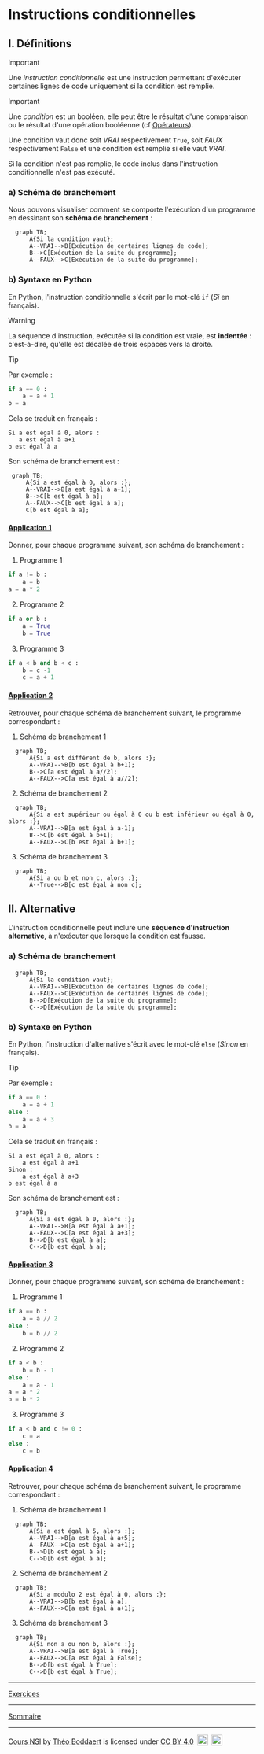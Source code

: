 # Instructions conditionnelles

## I. Définitions

> [!IMPORTANT]
>Une *instruction conditionnelle* est une instruction permettant d'exécuter certaines lignes de code uniquement si la condition est remplie.

> [!IMPORTANT]
> Une *condition* est un booléen, elle peut être le résultat d'une comparaison ou le résultat d'une opération booléenne (cf [Opérateurs](./Opérateurs.md)).

Une condition vaut donc soit $VRAI$ respectivement `True`, soit $FAUX$ respectivement `False` et une condition est remplie si elle vaut $VRAI$.

Si la condition n'est pas remplie, le code inclus dans l'instruction conditionnelle n'est pas exécuté.

### a) Schéma de branchement

Nous pouvons visualiser comment se comporte l'exécution d'un programme en dessinant son **schéma de branchement** :

```mermaid
  graph TB;
      A{Si la condition vaut};
      A--VRAI-->B[Exécution de certaines lignes de code];
      B-->C[Exécution de la suite du programme];
      A--FAUX-->C[Exécution de la suite du programme];
```

### b) Syntaxe en Python

En Python, l'instruction conditionnelle s'écrit par le mot-clé ``if`` (*Si* en français).

> [!WARNING]
> La séquence d'instruction, exécutée si la condition est vraie, est **indentée** : c'est-à-dire, qu'elle est décalée de trois espaces vers la droite.

> [!TIP]
> Par exemple :
> ```python
> if a == 0 :
>     a = a + 1
> b = a
> ```
>
>Cela se traduit en français :
>
>```
>Si a est égal à 0, alors :
>    a est égal à a+1
>b est égal à a
>```
>
>Son schéma de branchement est :
>
>```mermaid
>  graph TB;
>      A{Si a est égal à 0, alors :};
>      A--VRAI-->B[a est égal à a+1];
>      B-->C[b est égal à a];
>      A--FAUX-->C[b est égal à a];
>      C[b est égal à a];
>```

#### <ins>Application 1</ins>

Donner, pour chaque programme suivant, son schéma de branchement :

1. Programme 1

```python
if a != b :
    a = b
a = a * 2
```

2. Programme 2

```python
if a or b :
    a = True
    b = True
```

3. Programme 3

```python
if a < b and b < c :
    b = c -1
    c = a + 1
```

#### <ins>Application 2</ins>

Retrouver, pour chaque schéma de branchement suivant, le programme correspondant :

1. Schéma de branchement 1

```mermaid
  graph TB;
      A{Si a est différent de b, alors :};
      A--VRAI-->B[b est égal à b+1];
      B-->C[a est égal à a//2];
      A--FAUX-->C[a est égal à a//2];
```

2. Schéma de branchement 2

```mermaid
  graph TB;
      A{Si a est supérieur ou égal à 0 ou b est inférieur ou égal à 0, alors :};
      A--VRAI-->B[a est égal à a-1];
      B-->C[b est égal à b+1];
      A--FAUX-->C[b est égal à b+1];
```

3. Schéma de branchement 3

```mermaid
  graph TB;
      A{Si a ou b et non c, alors :};
      A--True-->B[c est égal à non c];
```

## II. Alternative

L'instruction conditionnelle peut inclure une **séquence d'instruction alternative**, à n'exécuter que lorsque la condition est fausse.

### a) Schéma de branchement

```mermaid
  graph TB;
      A{Si la condition vaut};
      A--VRAI-->B[Exécution de certaines lignes de code];
      A--FAUX-->C[Exécution de certaines lignes de code];   
      B-->D[Exécution de la suite du programme];
      C-->D[Exécution de la suite du programme]; 
```

### b) Syntaxe en Python

En Python, l'instruction d'alternative s'écrit avec le mot-clé ``else`` (*Sinon* en français).

> [!TIP]
> Par exemple :
> ```python
> if a == 0 :
>     a = a + 1
> else :
>     a = a + 3
> b = a
> ```
>
> Cela se traduit en français :
>
> ```
> Si a est égal à 0, alors :
>     a est égal à a+1
> Sinon :
>     a est égal à a+3
> b est égal à a
> ```
>
> Son schéma de branchement est :
> 
> ```mermaid
>   graph TB;
>       A{Si a est égal à 0, alors :};
>       A--VRAI-->B[a est égal à a+1];
>       A--FAUX-->C[a est égal à a+3];
>       B-->D[b est égal à a];
>       C-->D[b est égal à a];
> ```

#### <ins>Application 3</ins>

Donner, pour chaque programme suivant, son schéma de branchement :

1. Programme 1

```python
if a == b :
    a = a // 2
else :
    b = b // 2
```

2. Programme 2

```python
if a < b :
    b = b - 1
else :
    a = a - 1
a = a * 2
b = b * 2
```

3. Programme 3

```python
if a < b and c != 0 :
    c = a
else :
    c = b
```

#### <ins>Application 4</ins>

Retrouver, pour chaque schéma de branchement suivant, le programme correspondant :

1. Schéma de branchement 1

```mermaid
  graph TB;
      A{Si a est égal à 5, alors :};
      A--VRAI-->B[a est égal à a+5];
      A--FAUX-->C[a est égal à a+1];
      B-->D[b est égal à a];
      C-->D[b est égal à a];
```

2. Schéma de branchement 2

```mermaid
  graph TB;
      A{Si a modulo 2 est égal à 0, alors :};
      A--VRAI-->B[b est égal à a];
      A--FAUX-->C[a est égal à a+1];
```

3. Schéma de branchement 3

```mermaid
  graph TB;
      A{Si non a ou non b, alors :};
      A--VRAI-->B[a est égal à True];
      A--FAUX-->C[a est égal à False];
      B-->D[b est égal à True];
      C-->D[b est égal à True];
```

_________________________

[Exercices](./Exercices/Exercices_instructions_conditionnelles.md)

__________________________

[Sommaire](./../../README.md)

___________

<p xmlns:cc="http://creativecommons.org/ns#" xmlns:dct="http://purl.org/dc/terms/"><a property="dct:title" rel="cc:attributionURL" href="https://github.com/boddaert/nsi">Cours NSI</a> by <a rel="cc:attributionURL dct:creator" property="cc:attributionName" href="https://github.com/boddaert">Théo Boddaert</a> is licensed under <a href="https://creativecommons.org/licenses/by/4.0/?ref=chooser-v1" target="_blank" rel="license noopener noreferrer" style="display:inline-block;">CC BY 4.0</a>  <img style="height:22px!important;margin-left:3px;vertical-align:text-bottom;" src="https://mirrors.creativecommons.org/presskit/icons/cc.svg?ref=chooser-v1" alt="">  <img style="height:22px!important;margin-left:3px;vertical-align:text-bottom;" src="https://mirrors.creativecommons.org/presskit/icons/by.svg?ref=chooser-v1" alt=""></p> 